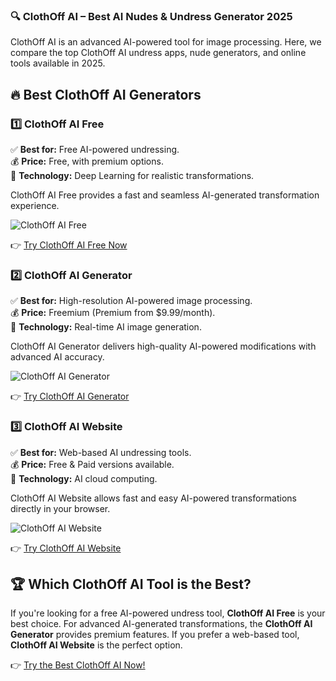 ### 🔍 ClothOff AI – Best AI Nudes & Undress Generator 2025  

ClothOff AI is an advanced AI-powered tool for image processing. Here, we compare the top ClothOff AI undress apps, nude generators, and online tools available in 2025.  

## 🔥 Best ClothOff AI Generators  

### 1️⃣ ClothOff AI Free  
✅ **Best for:** Free AI-powered undressing.  
💰 **Price:** Free, with premium options.  
🚀 **Technology:** Deep Learning for realistic transformations.  

ClothOff AI Free provides a fast and seamless AI-generated transformation experience.  

![ClothOff AI Free](https://ai-deepnude.app/wp-content/uploads/2025/02/photo_2025-02-06_19-35-00.jpg)  

👉 [Try ClothOff AI Free Now](https://undress.app/ref/AI-Clothes-Eraser-hagi-vagi)  

### 2️⃣ ClothOff AI Generator  
✅ **Best for:** High-resolution AI-powered image processing.  
💰 **Price:** Freemium (Premium from $9.99/month).  
🚀 **Technology:** Real-time AI image generation.  

ClothOff AI Generator delivers high-quality AI-powered modifications with advanced AI accuracy.  

![ClothOff AI Generator](https://ai-deepnude.app/wp-content/uploads/2025/02/photo_2025-02-06_19-02-10.jpg)  

👉 [Try ClothOff AI Generator](https://undress.app/ref/AI-Clothes-Eraser-hagi-vagi)  

### 3️⃣ ClothOff AI Website  
✅ **Best for:** Web-based AI undressing tools.  
💰 **Price:** Free & Paid versions available.  
🚀 **Technology:** AI cloud computing.  

ClothOff AI Website allows fast and easy AI-powered transformations directly in your browser.  

![ClothOff AI Website](https://ai-deepnude.app/wp-content/uploads/2025/02/photo_2025-02-06_19-35-25.jpg)  

👉 [Try ClothOff AI Website](https://undress.app/ref/AI-Clothes-Eraser-hagi-vagi)  

## 🏆 Which ClothOff AI Tool is the Best?  

If you're looking for a free AI-powered undress tool, **ClothOff AI Free** is your best choice. For advanced AI-generated transformations, the **ClothOff AI Generator** provides premium features. If you prefer a web-based tool, **ClothOff AI Website** is the perfect option.  

👉 [Try the Best ClothOff AI Now!](https://undress.app/ref/AI-Clothes-Eraser-hagi-vagi)  

